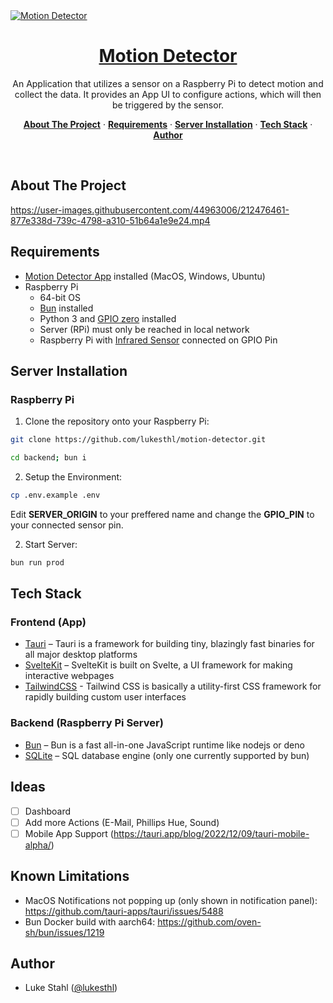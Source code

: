 <a href="https://github.com/lukesthl/motion-detector">
  <img alt="Motion Detector" src="https://user-images.githubusercontent.com/44963006/212477797-60f2af55-8942-4747-88c7-50e646d2caff.png">
  <h1 align="center">Motion Detector</h1>
</a>

<p align="center">
An Application that utilizes a sensor on a Raspberry Pi to detect motion and collect the data. It provides an App UI to configure actions, which will then be triggered by the sensor.
</p>
<p align="center">
  <a href="#about-the-project"><strong>About The Project</strong></a> ·
  <a href="#requirements"><strong>Requirements</strong></a> ·
  <a href="#server-installation"><strong>Server Installation</strong></a> ·
  <a href="#tech-stack"><strong>Tech Stack</strong></a> ·
  <a href="#author"><strong>Author</strong></a>
</p>
<br/>

## About The Project

https://user-images.githubusercontent.com/44963006/212476461-877e338d-739c-4798-a310-51b64a1e9e24.mp4

## Requirements

- [Motion Detector App](https://github.com/lukesthl/motion-detector/releases) installed (MacOS, Windows, Ubuntu)
- Raspberry Pi
  - 64-bit OS
  - [Bun](https://github.com/oven-sh/bun#install) installed
  - Python 3 and [GPIO zero](https://gpiozero.readthedocs.io/en/stable/installing.html) installed
  - Server (RPi) must only be reached in local network
  - Raspberry Pi with [Infrared Sensor](https://projects.raspberrypi.org/en/projects/physical-computing/11) connected on GPIO Pin

## Server Installation

### Raspberry Pi

1. Clone the repository onto your Raspberry Pi:

```bash
git clone https://github.com/lukesthl/motion-detector.git

cd backend; bun i
```

2. Setup the Environment:

```bash
cp .env.example .env
```

Edit <b>SERVER_ORIGIN</b> to your preffered name and change the <b>GPIO_PIN</b> to your connected sensor pin.

2. Start Server:

```bash
bun run prod
```

## Tech Stack

### Frontend (App)

- [Tauri](https://tauri.app/) – Tauri is a framework for building tiny, blazingly fast binaries for all major desktop platforms
- [SvelteKit](https://kit.svelte.dev/) – SvelteKit is built on Svelte, a UI framework for making interactive webpages
- [TailwindCSS](https://tailwindcss.com/) - Tailwind CSS is basically a utility-first CSS framework for rapidly building custom user interfaces

### Backend (Raspberry Pi Server)

- [Bun](https://bun.sh/) – Bun is a fast all-in-one JavaScript runtime like nodejs or deno
- [SQLite](https://www.sqlite.org/) – SQL database engine (only one currently supported by bun)

## Ideas

- [ ] Dashboard
- [ ] Add more Actions (E-Mail, Phillips Hue, Sound)
- [ ] Mobile App Support (https://tauri.app/blog/2022/12/09/tauri-mobile-alpha/)

## Known Limitations

- MacOS Notifications not popping up (only shown in notification panel): https://github.com/tauri-apps/tauri/issues/5488
- Bun Docker build with aarch64: https://github.com/oven-sh/bun/issues/1219

## Author

- Luke Stahl ([@lukesthl](https://github.com/lukesthl))
